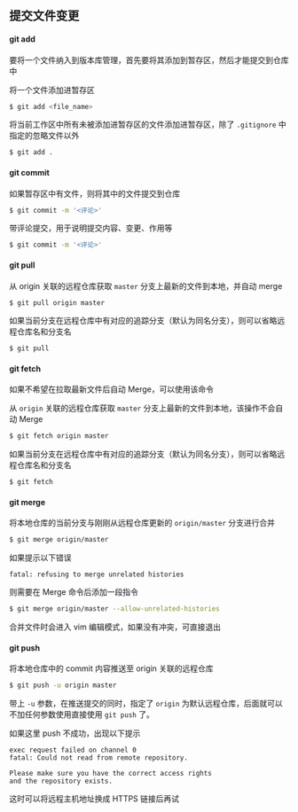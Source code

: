 ## 提交文件变更

#### git add

要将一个文件纳入到版本库管理，首先要将其添加到暂存区，然后才能提交到仓库中

将一个文件添加进暂存区

```sh
$ git add <file_name>
```

将当前工作区中所有未被添加进暂存区的文件添加进暂存区，除了 `.gitignore` 中指定的忽略文件以外

```sh
$ git add .
```

#### git commit

如果暂存区中有文件，则将其中的文件提交到仓库

```sh
$ git commit -m '<评论>'
```

带评论提交，用于说明提交内容、变更、作用等

```sh
$ git commit -m '<评论>'
```

#### git pull

从 origin 关联的远程仓库获取 `master` 分支上最新的文件到本地，并自动 merge

```sh
$ git pull origin master
```

如果当前分支在远程仓库中有对应的追踪分支（默认为同名分支），则可以省略远程仓库名和分支名

```sh
$ git pull
```

#### git fetch

如果不希望在拉取最新文件后自动 Merge，可以使用该命令

从 `origin` 关联的远程仓库获取 `master` 分支上最新的文件到本地，该操作不会自动 Merge

```sh
$ git fetch origin master
```

如果当前分支在远程仓库中有对应的追踪分支（默认为同名分支），则可以省略远程仓库名和分支名

```sh
$ git fetch
```

#### git merge

将本地仓库的当前分支与刚刚从远程仓库更新的 `origin/master` 分支进行合并

```sh
$ git merge origin/master
```

如果提示以下错误

```
fatal: refusing to merge unrelated histories
```

则需要在 Merge 命令后添加一段指令

```sh
$ git merge origin/master --allow-unrelated-histories
```

合并文件时会进入 vim 编辑模式，如果没有冲突，可直接退出

#### git push

将本地仓库中的 commit 内容推送至 origin 关联的远程仓库

```sh
$ git push -u origin master
```

带上 `-u` 参数，在推送提交的同时，指定了 `origin` 为默认远程仓库，后面就可以不加任何参数使用直接使用 `git push` 了。

如果这里 push 不成功，出现以下提示

```
exec request failed on channel 0
fatal: Could not read from remote repository.

Please make sure you have the correct access rights
and the repository exists.
```

这时可以将远程主机地址换成 HTTPS 链接后再试